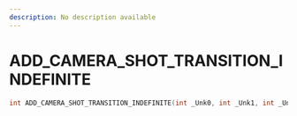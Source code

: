 ```yaml
---
description: No description available 
---
```


# ADD_CAMERA_SHOT_TRANSITION_INDEFINITE

```cpp
int ADD_CAMERA_SHOT_TRANSITION_INDEFINITE(int _Unk0, int _Unk1, int _Unk2);
```